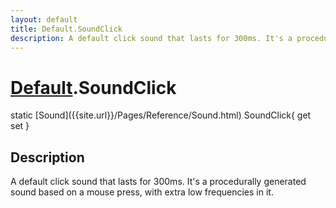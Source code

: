 ```yaml
---
layout: default
title: Default.SoundClick
description: A default click sound that lasts for 300ms. It's a procedurally generated sound based on a mouse press, with extra low frequencies in it.
---
```

# [Default]({{site.url}}/Pages/Reference/Default.html).SoundClick

<div class='signature' markdown='1'>
static [Sound]({{site.url}}/Pages/Reference/Sound.html) SoundClick{ get set }
</div>

## Description
A default click sound that lasts for 300ms. It's a
procedurally generated sound based on a mouse press, with extra
low frequencies in it.

